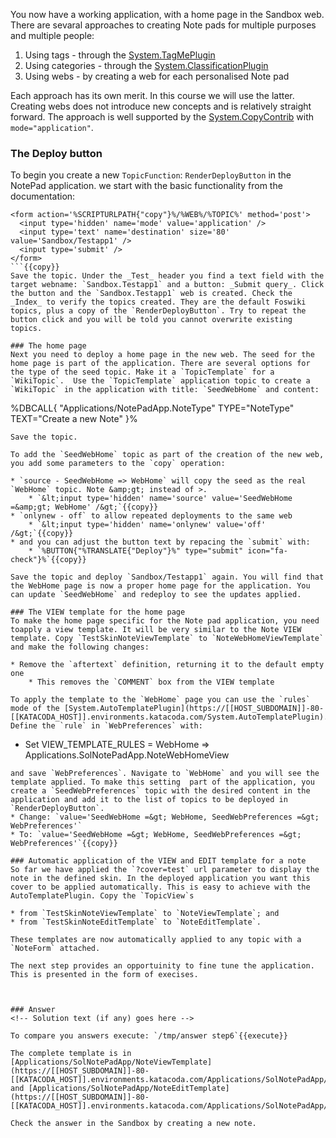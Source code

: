 <!-- Scenario text goes here -->

You now have a working application, with a home page in the Sandbox web. There are sevaral approaches to creating Note pads for multiple purposes and multiple people:

1. Using tags - through the [System.TagMePlugin](https://[[HOST_SUBDOMAIN]]-80-[[KATACODA_HOST]].environments.katacoda.com/System.TagMePlugin)
2. Using categories - through the [System.ClassificationPlugin](https://[[HOST_SUBDOMAIN]]-80-[[KATACODA_HOST]].environments.katacoda.com/System.ClassificationPlugin)
3. Using webs - by creating a web for each personalised Note pad

Each approach has its own merit. In this course we will use the latter. Creating webs does not introduce new concepts and is relatively straight forward. The approach is well supported by the [System.CopyContrib](https://[[HOST_SUBDOMAIN]]-80-[[KATACODA_HOST]].environments.katacoda.com/System.CopyContrib) with `mode="application"`.

### The Deploy button
To begin you create a new `TopicFunction`: `RenderDeployButton` in the NotePad application. we start with the basic functionality from the documentation:
```
<form action='%SCRIPTURLPATH{"copy"}%/%WEB%/%TOPIC%' method='post'>
  <input type='hidden' name='mode' value='application' />
  <input type='text' name='destination' size='80' value='Sandbox/Testapp1' />
  <input type='submit' />
</form>
```{{copy}}
Save the topic. Under the _Test_ header you find a text field with the target webname: `Sandbox.Testapp1` and a button: _Submit query_. Click the button and the `Sandbox.Testapp1` web is created. Check the _Index_ to verify the topics created. They are the default Foswiki topics, plus a copy of the `RenderDeployButton`. Try to repeat the button click and you will be told you cannot overwrite existing topics.

### The home page
Next you need to deploy a home page in the new web. The seed for the home page is part of the application. There are several options for the type of the seed topic. Make it a `TopicTemplate` for a `WikiTopic`.  Use the `TopicTemplate` application topic to create a `WikiTopic` in the application with title: `SeedWebHome` and content:
```
%DBCALL{ "Applications/NotePadApp.NoteType" 
             TYPE="NoteType" 
             TEXT="Create a new Note" 
}%
```{{copy}}
Save the topic.

To add the `SeedWebHome` topic as part of the creation of the new web, you add some parameters to the `copy` operation:

* `source - SeedWebHome => WebHome` will copy the seed as the real `WebHome` topic. Note &amp;gt; instead of >.
    * `&lt;input type='hidden' name='source' value='SeedWebHome =&amp;gt; WebHome' /&gt;`{{copy}}
* `onlynew - off` to allow repeated deployments to the same web
    * `&lt;input type='hidden' name='onlynew' value='off' /&gt;`{{copy}}
* and you can adjust the button text by repacing the `submit` with:
    * `%BUTTON{"%TRANSLATE{"Deploy"}%" type="submit" icon="fa-check"}%`{{copy}}

Save the topic and deploy `Sandbox/Testapp1` again. You will find that the WebHome page is now a proper home page for the application. You can update `SeedWebHome` and redeploy to see the updates applied. 

### The VIEW template for the home page
To make the home page specific for the Note pad application, you need toapply a view template. It will be very similar to the Note VIEW template. Copy `TestSkinNoteViewTemplate` to `NoteWebHomeViewTemplate` and make the following changes:

* Remove the `aftertext` definition, returning it to the default empty one
    * This removes the `COMMENT` box from the VIEW template

To apply the template to the `WebHome` page you can use the `rules` mode of the [System.AutoTemplatePlugin](https://[[HOST_SUBDOMAIN]]-80-[[KATACODA_HOST]].environments.katacoda.com/System.AutoTemplatePlugin). Define the `rule` in `WebPreferences` with:
```
* Set VIEW_TEMPLATE_RULES =  WebHome => Applications.SolNotePadApp.NoteWebHomeView 
```{{copy}}
and save `WebPreferences`. Navigate to `WebHome` and you will see the template applied. To make this setting  part of the application, you create a `SeedWebPreferences` topic with the desired content in the application and add it to the list of topics to be deployed in `RenderDeployButton`.
* Change: `value='SeedWebHome =&gt; WebHome, SeedWebPreferences =&gt; WebPreferences'`
* To: `value='SeedWebHome =&gt; WebHome, SeedWebPreferences =&gt; WebPreferences'`{{copy}}

### Automatic application of the VIEW and EDIT template for a note
So far we have applied the `?cover=test` url parameter to display the note in the defined skin. In the deployed application you want this cover to be applied automatically. This is easy to achieve with the AutoTemplatePlugin. Copy the `TopicView`s 

* from `TestSkinNoteViewTemplate` to `NoteViewTemplate`; and
* from `TestSkinNoteEditTemplate` to `NoteEditTemplate`.

These templates are now automatically applied to any topic with a `NoteForm` attached.

The next step provides an opportuinity to fine tune the application. This is presented in the form of execises.



### Answer
<!-- Solution text (if any) goes here -->

To compare you answers execute: `/tmp/answer step6`{{execute}}

The complete template is in [Applications/SolNotePadApp/NoteViewTemplate](https://[[HOST_SUBDOMAIN]]-80-[[KATACODA_HOST]].environments.katacoda.com/Applications/SolNotePadApp/NoteViewTemplate) and [Applications/SolNotePadApp/NoteEditTemplate](https://[[HOST_SUBDOMAIN]]-80-[[KATACODA_HOST]].environments.katacoda.com/Applications/SolNotePadApp/NoteEditTemplate).

Check the answer in the Sandbox by creating a new note.



